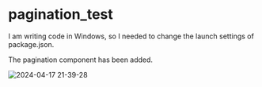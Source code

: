 # pagination_test

I am writing code in Windows, so I needed to change the launch settings of package.json.

The pagination component has been added.

![2024-04-17 21-39-28](https://github.com/bondarevalexei/pagination_test/assets/116552634/584792b4-c851-429d-b088-d01754acaa33)
